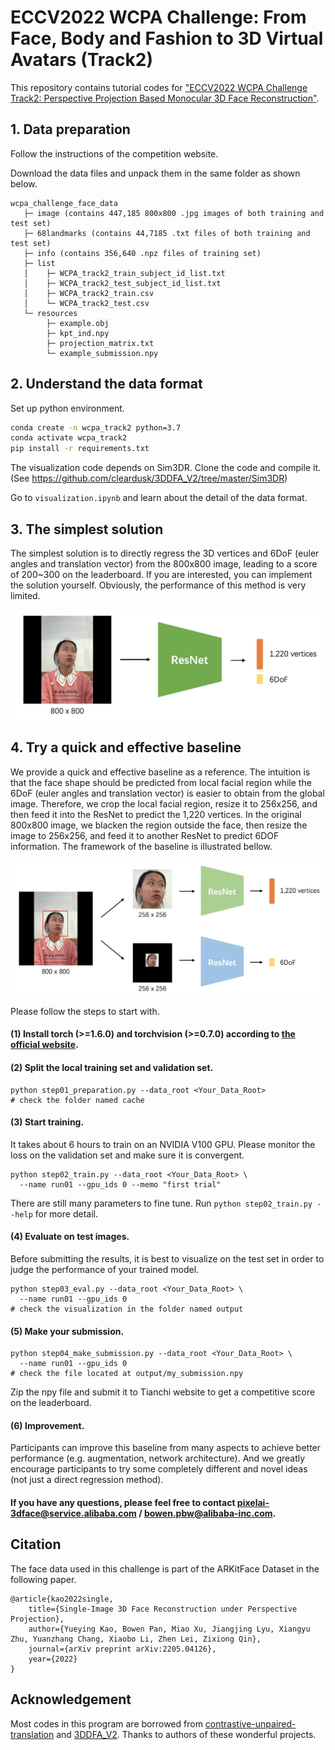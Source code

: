 # ECCV2022 WCPA Challenge: From Face, Body and Fashion to 3D Virtual Avatars (Track2)

This repository contains tutorial codes for ["ECCV2022 WCPA Challenge Track2: Perspective Projection Based Monocular 3D Face Reconstruction"](https://tianchi.aliyun.com/competition/entrance/531961/information?spm=5176.12281976.0.0.3136f9319Ifv7e).



## 1. Data preparation

Follow the instructions of the competition website.

Download the data files and unpack them in the same folder as shown below.


```
wcpa_challenge_face_data
   ├─ image (contains 447,185 800x800 .jpg images of both training and test set)
   ├─ 68landmarks (contains 44,7185 .txt files of both training and test set)
   ├─ info (contains 356,640 .npz files of training set)
   ├─ list
   │    ├─ WCPA_track2_train_subject_id_list.txt
   │    ├─ WCPA_track2_test_subject_id_list.txt
   │    ├─ WCPA_track2_train.csv
   │    └─ WCPA_track2_test.csv
   └─ resources
        ├─ example.obj
        ├─ kpt_ind.npy
        ├─ projection_matrix.txt
        └─ example_submission.npy
```





## 2. Understand the data format

Set up python environment.
```bash
conda create -n wcpa_track2 python=3.7
conda activate wcpa_track2
pip install -r requirements.txt
```

The visualization code depends on Sim3DR. Clone the code and compile it. (See https://github.com/cleardusk/3DDFA_V2/tree/master/Sim3DR)

Go to `visualization.ipynb` and learn about the detail of the data format.




## 3. The simplest solution

The simplest solution is to directly regress the 3D vertices and 6DoF (euler angles and translation vector) from the 800x800 image, leading to a score of 200\~300 on the leaderboard. If you are interested, you can implement the solution yourself. Obviously, the performance of this method is very limited.

<img src='imgs/img1.jpg'/>




## 4. Try a quick and effective baseline

We provide a quick and effective baseline as a reference. The intuition is that the face shape should be predicted from local facial region while the 6DoF (euler angles and translation vector) is easier to obtain from the global image. Therefore, we crop the local facial region, resize it to 256x256, and then feed it into the ResNet to predict the 1,220 vertices. In the original 800x800 image, we blacken the region outside the face, then resize the image to 256x256, and feed it to another ResNet to predict 6DOF information. The framework of the baseline is illustrated bellow. 

<img src='imgs/img2.jpg'/>




Please follow the steps to start with.

#### (1) Install torch (>=1.6.0) and torchvision (>=0.7.0) according to [the official website](https://pytorch.org).

#### (2) Split the local training set and validation set.
```
python step01_preparation.py --data_root <Your_Data_Root>
# check the folder named cache
```

#### (3) Start training.
It takes about 6 hours to train on an NVIDIA V100 GPU. Please monitor the loss on the validation set and make sure it is convergent.
```
python step02_train.py --data_root <Your_Data_Root> \
  --name run01 --gpu_ids 0 --memo "first trial"
 ```
There are still many parameters to fine tune. Run `python step02_train.py --help` for more detail.


#### (4) Evaluate on test images.
Before submitting the results, it is best to visualize on the test set in order to judge the performance of your trained model.
```
python step03_eval.py --data_root <Your_Data_Root> \
  --name run01 --gpu_ids 0
# check the visualization in the folder named output
```


#### (5) Make your submission.
```
python step04_make_submission.py --data_root <Your_Data_Root> \
  --name run01 --gpu_ids 0
# check the file located at output/my_submission.npy
```
Zip the npy file and submit it to Tianchi website to get a competitive score on the leaderboard.



#### (6) Improvement.
Participants can improve this baseline from many aspects to achieve better performance (e.g. augmentation, network architecture). And we greatly encourage participants to try some completely different and novel ideas (not just a direct regression method).



####  If you have any questions, please feel free to contact pixelai-3dface@service.alibaba.com / bowen.pbw@alibaba-inc.com.


## Citation
The face data used in this challenge is part of the ARKitFace Dataset in the following paper.
```
@article{kao2022single,
    title={Single-Image 3D Face Reconstruction under Perspective Projection},
    author={Yueying Kao, Bowen Pan, Miao Xu, Jiangjing Lyu, Xiangyu Zhu, Yuanzhang Chang, Xiaobo Li, Zhen Lei, Zixiong Qin},
    journal={arXiv preprint arXiv:2205.04126},
    year={2022}
}
```



## Acknowledgement
Most codes in this program are borrowed from [contrastive-unpaired-translation](https://github.com/taesungp/contrastive-unpaired-translation) and [3DDFA_V2](https://github.com/cleardusk/3DDFA_V2). Thanks to authors of these wonderful projects. 




